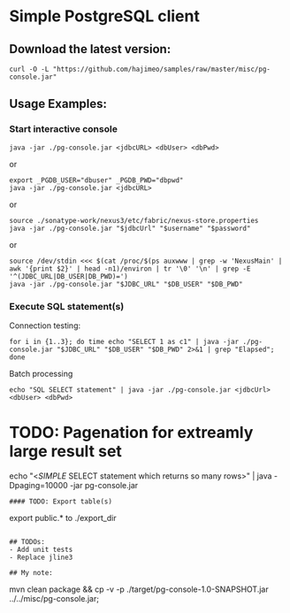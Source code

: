 # Simple PostgreSQL client

## Download the latest version:
```
curl -O -L "https://github.com/hajimeo/samples/raw/master/misc/pg-console.jar"
```

## Usage Examples:
### Start interactive console
```
java -jar ./pg-console.jar <jdbcURL> <dbUser> <dbPwd>
```
or
```
export _PGDB_USER="dbuser" _PGDB_PWD="dbpwd"
java -jar ./pg-console.jar <jdbcURL>
```
or
```
source ./sonatype-work/nexus3/etc/fabric/nexus-store.properties
java -jar ./pg-console.jar "$jdbcUrl" "$username" "$password"
```
or
```
source /dev/stdin <<< $(cat /proc/$(ps auxwww | grep -w 'NexusMain' | awk '{print $2}' | head -n1)/environ | tr '\0' '\n' | grep -E '^(JDBC_URL|DB_USER|DB_PWD)=')
java -jar ./pg-console.jar "$JDBC_URL" "$DB_USER" "$DB_PWD"
```

### Execute SQL statement(s)
Connection testing:
```
for i in {1..3}; do time echo "SELECT 1 as c1" | java -jar ./pg-console.jar "$JDBC_URL" "$DB_USER" "$DB_PWD" 2>&1 | grep "Elapsed"; done
```
Batch processing
```
echo "SQL SELECT statement" | java -jar ./pg-console.jar <jdbcUrl> <dbUser> <dbPwd>
```

# TODO: Pagenation for extreamly large result set
echo "<*SIMPLE* SELECT statement which returns so many rows>" | java -Dpaging=10000 -jar pg-console.jar <jdbcUrl> <dbUser> <dbPwd>
```
#### TODO: Export table(s)
```
export public.* to ./export_dir
```

## TODOs:
- Add unit tests
- Replace jline3

## My note:
```
mvn clean package && cp -v -p ./target/pg-console-1.0-SNAPSHOT.jar ../../misc/pg-console.jar;
```

